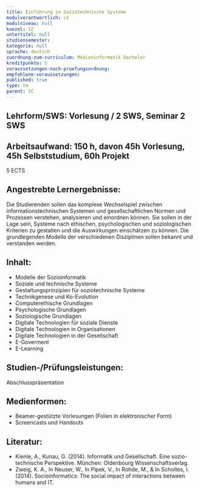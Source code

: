 ```yaml
---
title: Einführung in Soziotechnische Systeme
modulverantwortlich: ck
modulniveau: null
kuezel: SZ
untertitel: null
studiensemester: 
kategorie: null
sprache: deutsch
zuordnung-zum-curriculum: Medieninformatik Bachelor
kreditpunkte: 5
voraussetzungen-nach-pruefungsordnung:
empfohlene-voraussetzungen: 
published: true
type: tm
parent: SC
---
```


## Lehrform/SWS:  Vorlesung / 2 SWS, Seminar 2 SWS 


## Arbeitsaufwand: 150 h, davon 45h Vorlesung, 45h Selbststudium, 60h Projekt
5 ECTS

## Angestrebte Lernergebnisse:
Die Studierenden sollen das komplexe Wechselspiel zwischen informationstechnischen Systemen und gesellschaftlichen Normen und Prozessen verstehen, analysieren und einordnen können. Sie sollen in der Lage sein, Systeme nach ethischen, psychologischen und soziologischen Kriterien zu gestalten und die Auswirkungen einschätzen zu können. Die grundlegenden Modelle der verschiedenen Disziplinen sollen bekannt und verstanden werden.


## Inhalt:
-	Modelle der Sozioinformatik
-	Soziale und technische Systeme
-	Gestaltungsprinzipien für soziotechnische Systeme
-	Technikgenese und Ko-Evolution
-	Computerethische Grundlagen
-	Psychologische Grundlagen
-	Soziologische Grundlagen
-	Digitale Technologien für soziale Dienste
-	Digitale Technologien in Organisationen
-	Digitale Technologien in der Gesellschaft
-	E-Goverment
-	E-Learning


## Studien-/Prüfungsleistungen:
Abschlusspräsentation

## Medienformen:
- Beamer-gestützte Vorlesungen (Folien in elektronischer Form)
- Screencasts und Handouts


## Literatur:
- Kienle, A., Kunau, G.  (2014). Informatik und Gesellschaft. Eine sozio-technische Perspektive. München: Oldenbourg Wissenschaftsverlag.
- Zweig, K. A., In Neuser, W., In Pipek, V., In Rohde, M., & In Scholtes, I. (2014). Socioinformatics: The social impact of interactions between humans and IT.



